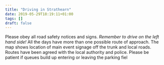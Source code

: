 ```yaml
---
title: "Driving in Strathearn"
date: 2019-05-29T18:19:11+01:00
tags: []
draft: false
---
```


Please obey all road safety notices and signs. 
_Remember to drive on the left hand side!_  All the days have more than one possible route of approach. The map shows location of main event signage off the trunk and local roads. Routes have been agreed with the local authority and police. Please be patient if queues build up entering or leaving the parking fiel
